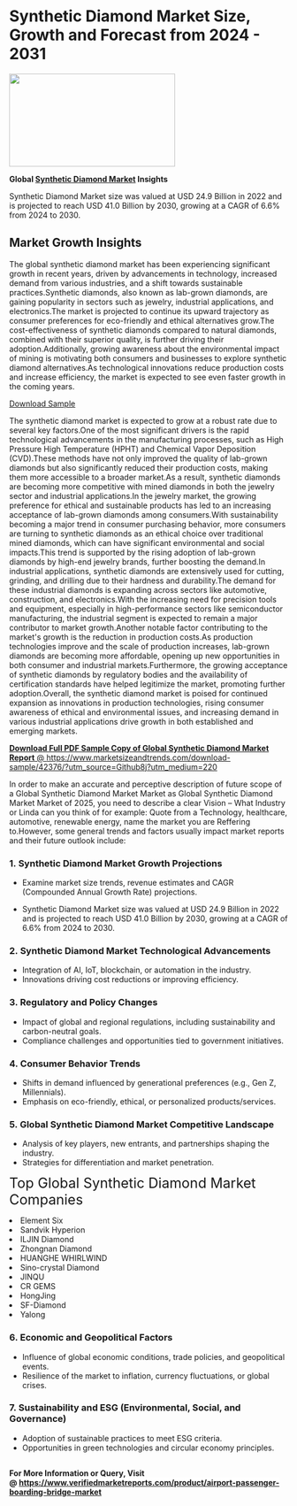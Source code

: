 <H1>Synthetic Diamond Market Size, Growth and Forecast from 2024 - 2031</H1><img class="aligncenter size-medium wp-image-584254" src="https://thirdeyenews.in/wp-content/uploads/2024/09/Global-Market-Research-300x168.jpeg" alt="" width="300" height="168" /><p><strong>Global&nbsp;<a href="https://www.marketsizeandtrends.com/download-sample/42376/?utm_source=Github8j?utm_medium=220">Synthetic Diamond Market</a> Insights</strong></p><p>Synthetic Diamond Market size was valued at USD 24.9 Billion in 2022 and is projected to reach USD 41.0 Billion by 2030, growing at a CAGR of 6.6% from 2024 to 2030.</p><p><h2>Market Growth Insights</h2> <p>The global synthetic diamond market has been experiencing significant growth in recent years, driven by advancements in technology, increased demand from various industries, and a shift towards sustainable practices.Synthetic diamonds, also known as lab-grown diamonds, are gaining popularity in sectors such as jewelry, industrial applications, and electronics.The market is projected to continue its upward trajectory as consumer preferences for eco-friendly and ethical alternatives grow.The cost-effectiveness of synthetic diamonds compared to natural diamonds, combined with their superior quality, is further driving their adoption.Additionally, growing awareness about the environmental impact of mining is motivating both consumers and businesses to explore synthetic diamond alternatives.As technological innovations reduce production costs and increase efficiency, the market is expected to see even faster growth in the coming years.</p> <p><a href="download_sample_link_here">Download Sample</a></p> <p>The synthetic diamond market is expected to grow at a robust rate due to several key factors.One of the most significant drivers is the rapid technological advancements in the manufacturing processes, such as High Pressure High Temperature (HPHT) and Chemical Vapor Deposition (CVD).These methods have not only improved the quality of lab-grown diamonds but also significantly reduced their production costs, making them more accessible to a broader market.As a result, synthetic diamonds are becoming more competitive with mined diamonds in both the jewelry sector and industrial applications.In the jewelry market, the growing preference for ethical and sustainable products has led to an increasing acceptance of lab-grown diamonds among consumers.With sustainability becoming a major trend in consumer purchasing behavior, more consumers are turning to synthetic diamonds as an ethical choice over traditional mined diamonds, which can have significant environmental and social impacts.This trend is supported by the rising adoption of lab-grown diamonds by high-end jewelry brands, further boosting the demand.In industrial applications, synthetic diamonds are extensively used for cutting, grinding, and drilling due to their hardness and durability.The demand for these industrial diamonds is expanding across sectors like automotive, construction, and electronics.With the increasing need for precision tools and equipment, especially in high-performance sectors like semiconductor manufacturing, the industrial segment is expected to remain a major contributor to market growth.Another notable factor contributing to the market's growth is the reduction in production costs.As production technologies improve and the scale of production increases, lab-grown diamonds are becoming more affordable, opening up new opportunities in both consumer and industrial markets.Furthermore, the growing acceptance of synthetic diamonds by regulatory bodies and the availability of certification standards have helped legitimize the market, promoting further adoption.Overall, the synthetic diamond market is poised for continued expansion as innovations in production technologies, rising consumer awareness of ethical and environmental issues, and increasing demand in various industrial applications drive growth in both established and emerging markets.</p> <p><a href="get_more_link_here"></p><p><span class=""><strong>Download Full PDF Sample Copy of Global Synthetic Diamond Market Report</strong> @ <a href="https://www.marketsizeandtrends.com/download-sample/42376/?utm_source=Github8j?utm_medium=220" target="_blank">https://www.marketsizeandtrends.com/download-sample/42376/?utm_source=Github8j?utm_medium=220</a></span></p><p>In order to make an accurate and perceptive description of future scope of a Global&nbsp;Synthetic Diamond Market Market as Global&nbsp;Synthetic Diamond Market Market of 2025, you need to describe a clear Vision &ndash; What Industry or Linda can you think of for example: Quote from a Technology, healthcare, automotive, renewable energy, name the market you are Reffering to.However, some general trends and factors usually impact market reports and their future outlook include:</p><h3>1.&nbsp;<strong>Synthetic Diamond Market Growth Projections</strong></h3><ul><li>Examine market size trends, revenue estimates and CAGR (Compounded Annual Growth Rate) projections.</li><li><p>Synthetic Diamond Market size was valued at USD 24.9 Billion in 2022 and is projected to reach USD 41.0 Billion by 2030, growing at a CAGR of 6.6% from 2024 to 2030.</p></li></ul><h3>2.&nbsp;<strong>Synthetic Diamond Market Technological Advancements</strong></h3><ul><li>Integration of AI, IoT, blockchain, or automation in the industry.</li><li>Innovations driving cost reductions or improving efficiency.</li></ul><h3>3.&nbsp;<strong>Regulatory and Policy Changes</strong></h3><ul><li>Impact of global and regional regulations, including sustainability and carbon-neutral goals.</li><li>Compliance challenges and opportunities tied to government initiatives.</li></ul><h3>4.&nbsp;<strong>Consumer Behavior Trends</strong></h3><ul><li>Shifts in demand influenced by generational preferences (e.g., Gen Z, Millennials).</li><li>Emphasis on eco-friendly, ethical, or personalized products/services.</li></ul><h3>5.&nbsp;<strong>Global Synthetic Diamond Market Competitive Landscape</strong></h3><ul><li>Analysis of key players, new entrants, and partnerships shaping the industry.</li><li>Strategies for differentiation and market penetration.</li></ul><p data-pm-slice="1 1 []"><span style="color: inherit; font-family: inherit; font-size: 25px;">Top Global Synthetic Diamond Market Companies</span></p><div class="" data-test-id=""><p><li>Element Six</li><li> Sandvik Hyperion</li><li> ILJIN Diamond</li><li> Zhongnan Diamond</li><li> HUANGHE WHIRLWIND</li><li> Sino-crystal Diamond</li><li> JINQU</li><li> CR GEMS</li><li> HongJing</li><li> SF-Diamond</li><li> Yalong</li></p></div><h3>6.&nbsp;<strong>Economic and Geopolitical Factors</strong></h3><ul><li>Influence of global economic conditions, trade policies, and geopolitical events.</li><li>Resilience of the market to inflation, currency fluctuations, or global crises.</li></ul><h3>7.&nbsp;<strong>Sustainability and ESG (Environmental, Social, and Governance)</strong></h3><ul><li>Adoption of sustainable practices to meet ESG criteria.</li><li>Opportunities in green technologies and circular economy principles.</li></ul><h2><strong style="font-size: 14px;">For More Information or Query, Visit @&nbsp;</strong><a style="background-color: #ffffff; font-size: 14px;" href="https://www.marketsizeandtrends.com/report/synthetic-diamond-market/" target="_blank">https://www.verifiedmarketreports.com/product/airport-passenger-boarding-bridge-market</a></h2>